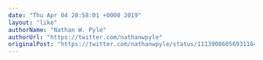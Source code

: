 ```yaml
---
date: "Thu Apr 04 20:58:01 +0000 2019"
layout: "like"
authorName: "Nathan W. Pyle"
authorUrl: "https://twitter.com/nathanwpyle"
originalPost: "https://twitter.com/nathanwpyle/status/1113908605693116417"
---
```

